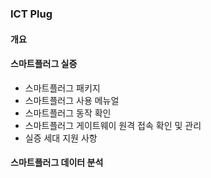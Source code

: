 ### ICT Plug

#### 개요

#### 스마트플러그 실증 

   - 스마트플러그 패키지
   - 스마트플러그 사용 메뉴얼
   - 스마트플러그 동작 확인
   - 스마트플러그 게이트웨이 원격 접속 확인 및 관리
   - 실증 세대 지원 사항

#### 스마트플러그 데이터 분석



